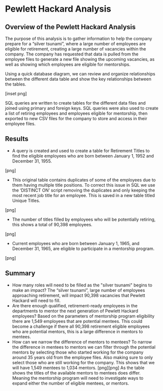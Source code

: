 # Pewlett Hackard Analysis
## Overview of the Pewlett Hackard Analysis

The purpose of this analysis is to gather information to help the company prepare for a “silver tsunami”, where a large number of employees are eligible for retirement, creating a large number of vacancies within the company. The company has requested that data is pulled from the employee files to generate a new file showing the upcoming vacancies, as well as showing which employees are eligible for mentorships. 

Using a quick database diagram, we can review and organize relationships between the different data table and show the key relationships between the tables. 

[inset png]

SQL queries are written to create tables for the different data files and joined using primary and foreign keys. SQL queries were also used to create a list of retiring employees and employees eligible for mentorship, then exported to new CSV files for the company to store and access in their employee files.
## Results

* A query is created and used to create a table for Retirement Titles to find the eligible employees who are born between January 1, 1952 and December 31, 1955. 

[png]

* This original table contains duplicates of some of the employees due to them having multiple title positions. To correct this issue in SQL we use the ‘DISTINCT ON’ script removing the duplicates and only keeping the most recent job title for an employee. This is saved in a new table titled Unique Titles.

[png]

* The number of titles filled by employees who will be potentially retiring, this shows a total of 90,398 employees.

[png]

* Current employees who are born between January 1, 1965, and December 31, 1965, are eligible to participate in a mentorship program.

[png]

## Summary
* How many roles will need to be filled as the "silver tsunami" begins to make an impact?
The “silver tsunami”, large number of employees approaching retirement, will impact 90,398 vacancies that Pewlett Hackard will need to fill.
* Are there enough qualified, retirement-ready employees in the departments to mentor the next generation of Pewlett Hackard employees?
Based on the parameters of mentorship program eligibility there are 1,549 employees that are potential mentees. This could become a challenge if there all 90,398 retirement eligible employees who are potential mentors, this is a large difference in mentors to mentees. 
* How can we narrow the difference of mentors to mentees?
To narrow the difference in mentees to mentors we can filter through the potential mentors by selecting those who started working for the company around 35 years old from the employee files. Also making sure to only select those who are still working for the company. This shows that we will have 1,549 mentees to 1,034 mentors. 
[png][png]
As the table shows the titles of the available mentors to mentees does differ. Meaning the mentorship program will need to investigate ways to expand either the number of eligible mentees, or mentors.
